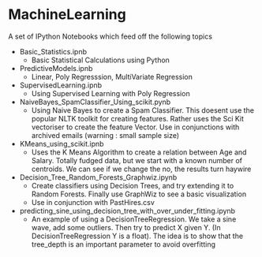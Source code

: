 # MachineLearning

A set of IPython Notebooks which feed off the following topics 

* Basic_Statistics.ipnb
  - Basic Statistical Calculations using Python 
* PredictiveModels.ipnb
  - Linear, Poly Regresssion, MultiVariate Regression
* SupervisedLearning.ipnb
  - Using Supervised Learning with Poly Regression
* NaiveBayes_SpamClassifier_Using_scikit.pynb
  - Using Naive Bayes to create a Spam Classifier. This doesent use the popular NLTK toolkit for creating features. Rather uses the Sci Kit vectoriser to create the feature Vector. Use in conjunctions with archived emails (warning : small sample size)
* KMeans_using_scikit.ipnb
  - Uses the K Means Algorithm to create a relation between Age and Salary. Totally fudged data, but we start with a known number of centroids. We can see if we change the no, the results turn haywire
 * Decision_Tree_Random_Forests_Graphwiz.ipynb
   - Create classifiers using Decision Trees, and try extending it to Random Forests. Finally use GraphWiz to see a basic visualization
   - Use in conjunction with PastHires.csv
 * predicting_sine_using_decision_tree_with_over_under_fitting.ipynb
    - An example of using a DecisionTreeRegression. We take a sine wave, add some outliers. Then try to predict X given Y. (In DecisionTreeRegression Y is a float). The idea is to show that the tree_depth is an important parameter to avoid overfitting
